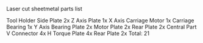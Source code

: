 Laser cut sheetmetal parts list

Tool Holder
	Side Plate		2x
Z Axis
	Plate			1x
X Axis
	Carriage Motor		1x
	Carriage Bearing	1x
Y Axis
	Bearing Plate		2x
	Motor Plate		2x
	Rear Plate		2x
Central Part
	V Connector		4x
	H Torque Plate		4x
	Rear Plate		2x
Total: 21